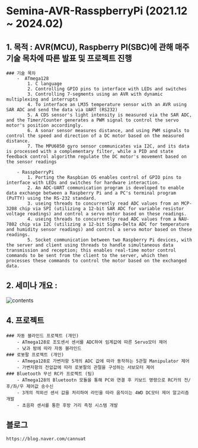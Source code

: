 # Semina-AVR-RasspberryPi (2021.12 ~ 2024.02)

## 1. 목적 : AVR(MCU), Raspberry PI(SBC)에 관해 매주 기술 목차에 따른 발표 및 프로젝트 진행
    ### 기술 목차
        -  ATmega128
            1. C language
            2. Controlling GPIO pins to interface with LEDs and switches
            3. Controlling 7-segments using an AVR with dynamic multiplexing and interrupts
            4. To interface an LM35 temperature sensor with an AVR using SAR ADC and send the data via UART (RS232)
            5. A CDS sensor's light intensity is measured via the SAR ADC, and the Timer/Counter generates a PWM signal to control the servo motor's position accordingly.
            6. A sonar sensor measures distance, and using PWM signals to control the speed and direction of a DC motor based on the measured distance.
            7. The MPU6050 gyro sensor communicates via I2C, and its data is processed with a complementary filter, while a PID and state feedback control algorithm regulate the DC motor's movement based on the sensor readings
            
        - RasspberryPi
            1. Porting the Raspbian OS enables control of GPIO pins to interface with LEDs and switches for hardware interaction.
            2. An ADC-UART communication program is developed to enable data exchange between a Raspberry Pi and a PC's terminal program (PuTTY) using the RS-232 standard.
            3. useing threads to concurrently read ADC values from an MCP-3208 chip via SPI (utilizing a 12-bit SAR ADC for variable resistor voltage readings) and control a servo motor based on these readings.
            4. useing threads to concurrently read ADC values from a NAU-7802 chip via I2C (utilizing a 12-bit Sigma-Delta ADC for temperature and humidity sensor readings) and control a servo motor based on these readings.
            5. Socket communication between two Raspberry Pi devices, with the server and client using threads to handle simultaneous data transmission and reception; this enables real-time motor control commands to be sent from the client to the server, which then processes these commands to control the motor based on the exchanged data.
    
## 2. 세미나 개요 :
![contents](https://github.com/user-attachments/assets/dfbb63d8-ba1d-4b39-902c-cedc45ea072a)


## 4. 프로젝트

    ### 자동 블라인드 프로젝트 (개인)
        - ATmega128로 조도센서 센서를 ADC하여 임계값에 따른 Servo모터 제어
        - 낮과 밤에 따라 자동 블라인드
    ### 로봇팔 프로젝트 (개인)
        - ATmega128로 가변저항 5개의 ADC 값에 따라 동작하는 5관절 Manipulator 제어
        - 가변저항의 전압값에 따라 로봇팔의 관절을 구성하는 서보모터 제어
    ### Bluetooth 무선 RC카 프로젝트 (팀)
        - ATmega128의 Bluetootn 모듈을 통해 PC와 연결 후 키보드 명령으로 RC카의 전/후/좌/우 제어값 송수신
        - 3개의 적외선 센서 값을 처리하여 라인을 따라 움직이는 4WD DC모터 제어 알고리즘 개발
        - 초음파 센서를 통한 후방 거리 측정 시스템 개발

## 블로그
    https://blog.naver.com/cannuat
